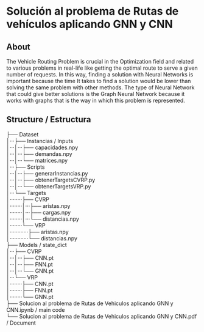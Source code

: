 # Solución al problema de Rutas de vehículos aplicando GNN y CNN

## About
The Vehicle Routing Problem is crucial in the Optimization field and related to various problems in real-life like getting the optimal route to serve a given number of requests. In this way, finding a solution with Neural Networks is important because the time It takes to find a solution would be lower than solving the same problem with other methods. The type of Neural Network that could give better solutions is the Graph Neural Network because it works with graphs that is the way in which this problem is represented.

## Structure / Estructura
├── Dataset                                                                                                                
│···├── Instancias / Inputs                                                                                                
│···│···├── capacidades.npy                                                                                                
│···│···├── demandas.npy                                                                                                   
│···│···└── matrices.npy                                                                                                   
│···├── Scripts                                                                                                            
│···│···├── generarInstancias.py                                                                                           
│···│···├── obtenerTargetsCVRP.py                                                                                          
│···│···└── obtenerTargetsVRP.py                                                                                           
│···└── Targets                                                                                                            
│········├── CVRP                                                                                                           
│········│···├── aristas.npy                                                                                                
│········│···├── cargas.npy                                                                                                 
│········│···└── distancias.npy                                                                                             
│········└── VRP                                                                                                            
│············├── aristas.npy                                                                                                
│············└── distancias.npy                                                                                             
├── Models / state_dict                                                                                                    
│···├── CVRP                                                                                                               
│···│···├── CNN.pt                                                                                                         
│···│···├── FNN.pt                                                                                                         
│···│···└── GNN.pt                                                                                                         
│···└── VRP                                                                                                                
│········├── CNN.pt                                                                                                         
│········├── FNN.pt                                                                                                         
│········└── GNN.pt                                                                                                         
├── Solucion al problema de Rutas de Vehiculos aplicando GNN y CNN.ipynb / main code                                       
└── Solucion al problema de Rutas de Vehiculos aplicando GNN y CNN.pdf / Document
